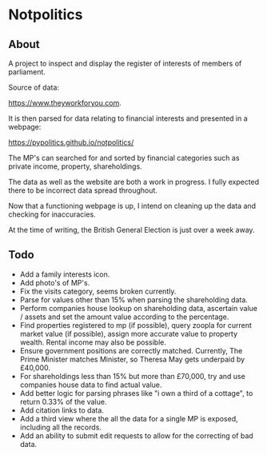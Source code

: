 # Notpolitics

## About

A project to inspect and display the register of interests of members of parliament.

Source of data:

https://www.theyworkforyou.com.

It is then parsed for data relating to financial interests and presented in a webpage:

https://pypolitics.github.io/notpolitics/

The MP's can searched for and sorted by financial categories such as private income, property, shareholdings.

The data as well as the website are both a work in progress. I fully expected there to be incorrect data spread throughout.

Now that a functioning webpage is up, I intend on cleaning up the data and checking for inaccuracies.

At the time of writing, the British General Election is just over a week away.

## Todo

* Add a family interests icon.
* Add photo's of MP's.
* Fix the visits category, seems broken currently.
* Parse for values other than 15% when parsing the shareholding data.
* Perform companies house lookup on shareholding data, ascertain value / assets and set the amount value according to the percentage.
* Find properties registered to mp (if possible), query zoopla for current market value (if possible), assign more accurate value to property wealth. Rental income may also be possible.
* Ensure government positions are correctly matched. Currently, The Prime Minister matches Minister, so Theresa May gets underpaid by £40,000.
* For shareholdings less than 15% but more than £70,000, try and use companies house data to find actual value.
* Add better logic for parsing phrases like "i own a third of a cottage", to return 0.33% of the value.
* Add citation links to data.
* Add a third view where the all the data for a single MP is exposed, including all the records.
* Add an ability to submit edit requests to allow for the correcting of bad data.
